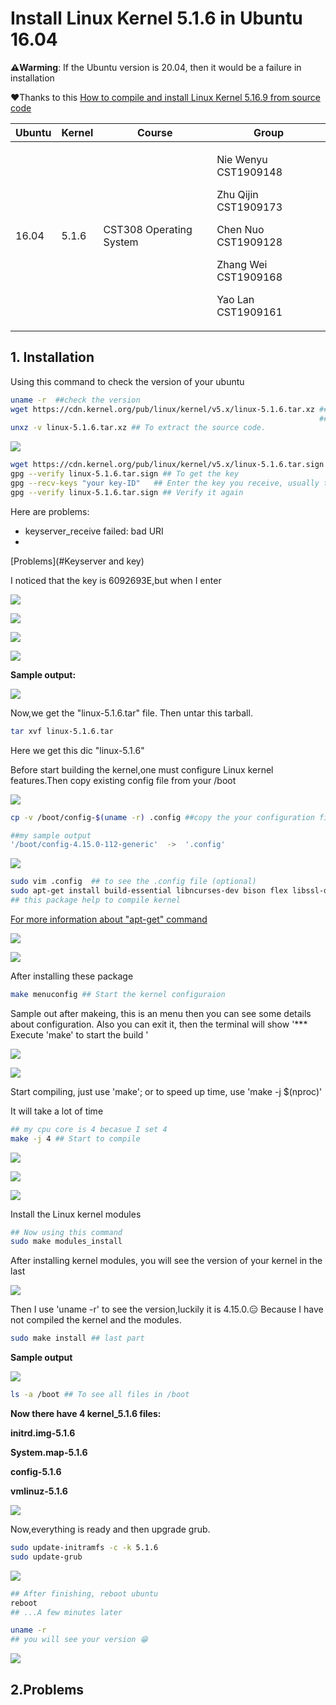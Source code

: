 # Install Linux Kernel 5.1.6 in Ubuntu 16.04
<p><b>⚠️Warming</b>: If the Ubuntu version is 20.04, then it would be a failure in installation</p>
<p>❤Thanks to this <a href="https://www.cyberciti.biz/tips/compiling-linux-kernel-26.html">How to compile and install Linux Kernel 5.16.9 from source code</a> </p>


|Ubuntu|Kernel|Course|Group|
|-------|-----|-----|-----|
|16.04|5.1.6|CST308 Operating System|<p>Nie Wenyu CST1909148</p><p>Zhu Qijin CST1909173</p><p>Chen Nuo CST1909128</p><p>Zhang Wei CST1909168</p><p>Yao Lan CST1909161</p>|

## 1. Installation
<p>Using this command to check the version of your ubuntu</p>

```bash
uname -r  ##check the version
wget https://cdn.kernel.org/pub/linux/kernel/v5.x/linux-5.1.6.tar.xz ## Get the tar.xz file,my version is 5.1.64
																	 ## Or you can download this file in the website,I put it in my /home.
unxz -v linux-5.1.6.tar.xz ## To extract the source code.
```
<p> <img src="https://github.com/niehmanyo/linux/blob/main/3.Ubuntu16.04_install_kernel_5.1.6/1.png"> </p>


```bash 
wget https://cdn.kernel.org/pub/linux/kernel/v5.x/linux-5.1.6.tar.sign ## Download this file,then get the PGP signature
gpg --verify linux-5.1.6.tar.sign ## To get the key
gpg --recv-keys "your key-ID"	## Enter the key you receive, usually there is no problem
gpg --verify linux-5.1.6.tar.sign ## Verify it again							  
```

<p>Here are problems: </p>

* keyserver_receive failed: bad URI
* 

[Problems](#Keyserver and key)


<p>I noticed that the key is 6092693E,but when I enter</p>
<p> <img src="https://github.com/niehmanyo/linux/blob/main/3.Ubuntu16.04_install_kernel_5.1.6/2.png"> </p>
<p> <img src="https://github.com/niehmanyo/linux/blob/main/3.Ubuntu16.04_install_kernel_5.1.6/3.png"> </p>
<p> <img src="https://github.com/niehmanyo/linux/blob/main/3.Ubuntu16.04_install_kernel_5.1.6/4.png"> </p>
<p> <img src="https://github.com/niehmanyo/linux/blob/main/3.Ubuntu16.04_install_kernel_5.1.6/5.png"> </p>

<p><b>Sample output:</b></p>
<p> <img src="https://github.com/niehmanyo/linux/blob/main/3.Ubuntu16.04_install_kernel_5.1.6/6.png"> </p>

<p>Now,we get the "linux-5.1.6.tar" file. Then untar this tarball.</p>

```bash
tar xvf linux-5.1.6.tar

```
<p>Here we get this dic "linux-5.1.6"</p>
<p>Before start building the kernel,one must configure Linux kernel features.Then copy existing config file from your /boot</p>

<p> <img src="https://github.com/niehmanyo/linux/blob/main/3.Ubuntu16.04_install_kernel_5.1.6/7.png"> </p>

```bash
cp -v /boot/config-$(uname -r) .config ##copy the your configuration file to this linux dic

##my sample output
'/boot/config-4.15.0-112-generic'  ->  '.config'

```

<p> <img src="https://github.com/niehmanyo/linux/blob/main/3.Ubuntu16.04_install_kernel_5.1.6/8.png"> </p>


```bash
sudo vim .config  ## to see the .config file (optional)
sudo apt-get install build-essential libncurses-dev bison flex libssl-dev libelf-dev
## this package help to compile kernel
```
<p><a href="https://www.cyberciti.biz/tips/linux-debian-package-management-cheat-sheet.html?utm_source=Linux_Unix_Command&utm_medium=tips&utm_campaign=nixcmd">For more information about "apt-get" command </a></p>


<p> <img src="https://github.com/niehmanyo/linux/blob/main/3.Ubuntu16.04_install_kernel_5.1.6/9.png"></p>
<p> <img src="https://github.com/niehmanyo/linux/blob/main/3.Ubuntu16.04_install_kernel_5.1.6/10.png"> </p>

<p>After installing these package</p>

```bash
make menuconfig ## Start the kernel configuraion 
```
<p>Sample out after makeing, this is an menu then you can see some details about configuration. Also you can exit it, then the terminal will show '*** Execute 'make' to start the build '</p>
<p> <img src="https://github.com/niehmanyo/linux/blob/main/3.Ubuntu16.04_install_kernel_5.1.6/11.png"> </p>
<p> <img src="https://github.com/niehmanyo/linux/blob/main/3.Ubuntu16.04_install_kernel_5.1.6/make_menuc.png"> </p>


<p>Start compiling, just use 'make'; or to speed up time, use 'make -j $(nproc)'</p>
<p>It will take a lot of time</p>

```bash
## my cpu core is 4 becasue I set 4
make -j 4 ## Start to compile
```


<p> <img src="https://github.com/niehmanyo/linux/blob/main/3.Ubuntu16.04_install_kernel_5.1.6/12.png"> </p>
<p> <img src="https://github.com/niehmanyo/linux/blob/main/3.Ubuntu16.04_install_kernel_5.1.6/process1.png"> </p>
<p> <img src="https://github.com/niehmanyo/linux/blob/main/3.Ubuntu16.04_install_kernel_5.1.6/process2.png"> </p>
<p>Install the Linux kernel modules</p>

```bash
## Now using this command
sudo make modules_install
```
 <p>After installing kernel modules, you will see the version of your kernel in the last</p>
<p> <img src="https://github.com/niehmanyo/linux/blob/main/3.Ubuntu16.04_install_kernel_5.1.6/modules_install.png"> </p>

<p>Then I use 'uname -r' to see the version,luckily it is 4.15.0.😑 Because I have not compiled the kernel and the modules.</p>


```bash
sudo make install ## last part
```
<p><b>Sample output</b></p>
<p> <img src="https://github.com/niehmanyo/linux/blob/main/3.Ubuntu16.04_install_kernel_5.1.6/13.png"> </p>

```bash
ls -a /boot ## To see all files in /boot
```

<p><b>Now there have 4 kernel_5.1.6 files:</b></p>
<p><b>initrd.img-5.1.6</b></p>
<p><b>System.map-5.1.6</b></p>
<p><b>config-5.1.6</b></p>
<p><b>vmlinuz-5.1.6</b></p>

<p> <img src="https://github.com/niehmanyo/linux/blob/main/3.Ubuntu16.04_install_kernel_5.1.6/14.png"> </p>

<p>Now,everything is ready and then upgrade grub.</p>

```bash
sudo update-initramfs -c -k 5.1.6
sudo update-grub

```

<p> <img src="https://github.com/niehmanyo/linux/blob/main/3.Ubuntu16.04_install_kernel_5.1.6/15.png"> </p>


```bash
## After finishing, reboot ubuntu
reboot
## ...A few minutes later

uname -r
## you will see your version 😁
```

<p> <img src="https://github.com/niehmanyo/linux/blob/main/3.Ubuntu16.04_install_kernel_5.1.6/16.png"> </p>


## 2.Problems 
